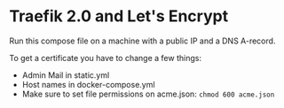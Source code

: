 # Traefik 2.0 and Let's Encrypt

Run this compose file on a machine with a public IP and a DNS A-record.

To get a certificate you have to change a few things:
* Admin Mail in static.yml
* Host names in docker-compose.yml
* Make sure to set file permissions on acme.json: `chmod 600 acme.json`
